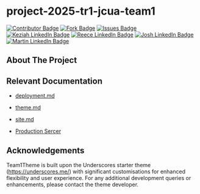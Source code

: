 # project-2025-tr1-jcua-team1

<a id="readme-top"></a>

<p>
    <a href="https://github.com/cp3402-students/project-2025-tr1-jcua-team1/graphs/contributors" alt="Contributors">
        <img alt="Contributor Badge" src="https://img.shields.io/badge/Contributors-blue"></a>
    <a href="https://github.com/cp3402-students/project-2025-tr1-jcua-team1/network/members" alt="Forks">
        <img alt="Fork Badge" src="https://img.shields.io/badge/Forks-green"></a>
    <a href="https://github.com/cp3402-students/project-2025-tr1-jcua-team1/issues" alt="Issues">
        <img alt="Issues Badge" src="https://img.shields.io/badge/Issues-blue"></a>
    <a href="https://www.linkedin.com/in/keziah-furnell-95b4521a0/" alt="Keziah LinkedIn">
        <img alt="Keziah LinkedIn Badge" src="https://img.shields.io/badge/Keziah Furnell LinkedIn-green"></a>
    <a href="https://www.linkedin.com/in/reece-kelly-82b56a331/" alt="Reece LinkedIn">
        <img alt="Reece LinkedIn Badge" src="https://img.shields.io/badge/Reece Kelly LinkedIn-blue"></a>
    <a href="https://www.linkedin.com/in/joshua-delossantos/" alt="Josh LinkedIn">
        <img alt="Josh LinkedIn Badge" src="https://img.shields.io/badge/Joshua Delos Santos LinkedIn-green"></a>
    <a href="https://www.linkedin.com/in/martin-armstrong-224291162/" alt="Martin LinkedIn">
        <img alt="Martin LinkedIn Badge" src="https://img.shields.io/badge/Martin Armstrong LinkedIn-blue"></a>

    

</p>

## About The Project



## Relevant Documentation

* [deployment.md](documentation/deployment.md)

* [theme.md](documentation/theme.md)

* [site.md](documentation/site.md)

* [Production Sercer](http://20.248.163.129:8080/wp-admin/)


## Acknowledgements 

Team1Theme is built upon the Underscores starter theme (https://underscores.me/) with significant customisations for enhanced flexibility and user experience. For any additional development queries or enhancements, please contact the theme developer.

